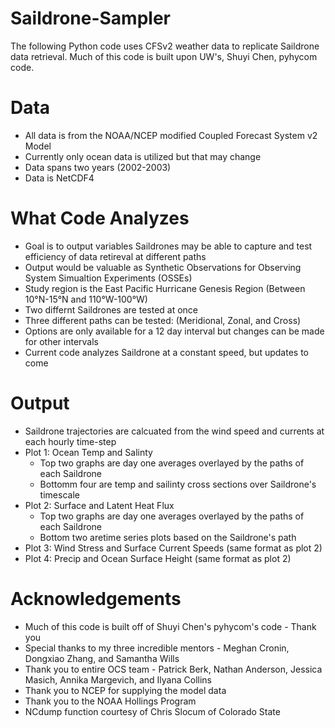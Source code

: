 # Saildrone-Sampler
The following Python code uses CFSv2 weather data to replicate Saildrone data retrieval. Much of this code is built upon UW's, Shuyi Chen, pyhycom code.

# Data
- All data is from the NOAA/NCEP modified Coupled Forecast System v2 Model
- Currently only ocean data is utilized but that may change
- Data spans two years (2002-2003)
- Data is NetCDF4

# What Code Analyzes
- Goal is to output variables Saildrones may be able to capture and test efficiency of data retireval at different paths
- Output would be valuable as Synthetic Observations for Observing System Simualtion Experiments (OSSEs) 
- Study region is the East Pacific Hurricane Genesis Region (Between 10°N-15°N and 110°W-100°W)
- Two differnt Saildrones are tested at once
- Three different paths can be tested: (Meridional, Zonal, and Cross)
- Options are only available for a 12 day interval but changes can be made for other intervals
- Current code analyzes Saildrone at a constant speed, but updates to come

# Output
- Saildrone trajectories are calcuated from the wind speed and currents at each hourly time-step
- Plot 1: Ocean Temp and Salinty
  - Top two graphs are day one averages overlayed by the paths of each Saildrone
  - Bottomm four are temp and sailinty cross sections over Saildrone's timescale
- Plot 2: Surface and Latent Heat Flux
  - Top two graphs are day one averages overlayed by the paths of each Saildrone
  - Bottom two aretime series plots based on the Saildrone's path
- Plot 3: Wind Stress and Surface Current Speeds (same format as plot 2)
- Plot 4: Precip and Ocean Surface Height (same format as plot 2)

# Acknowledgements
- Much of this code is built off of Shuyi Chen's pyhycom's code - Thank you
- Special thanks to my three incredible mentors - Meghan Cronin, Dongxiao Zhang, and Samantha Wills
- Thank you to entire OCS team - Patrick Berk, Nathan Anderson, Jessica Masich, Annika Margevich, and Ilyana Collins
- Thank you to NCEP for supplying the model data
- Thank you to the NOAA Hollings Program
- NCdump function courtesy of Chris Slocum of Colorado State


